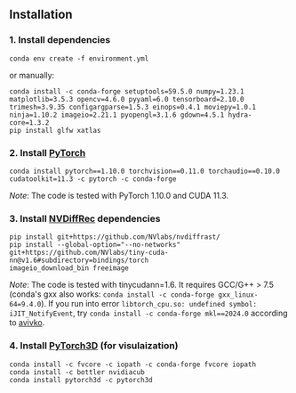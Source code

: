 ## Installation

### 1. Install dependencies
```shell
conda env create -f environment.yml
```
or manually:
```shell
conda install -c conda-forge setuptools=59.5.0 numpy=1.23.1 matplotlib=3.5.3 opencv=4.6.0 pyyaml=6.0 tensorboard=2.10.0 trimesh=3.9.35 configargparse=1.5.3 einops=0.4.1 moviepy=1.0.1 ninja=1.10.2 imageio=2.21.1 pyopengl=3.1.6 gdown=4.5.1 hydra-core=1.3.2
pip install glfw xatlas
```

### 2. Install [PyTorch](https://pytorch.org/)
```shell
conda install pytorch==1.10.0 torchvision==0.11.0 torchaudio==0.10.0 cudatoolkit=11.3 -c pytorch -c conda-forge
```
*Note*: The code is tested with PyTorch 1.10.0 and CUDA 11.3.

### 3. Install [NVDiffRec](https://github.com/NVlabs/nvdiffrec) dependencies
```shell
pip install git+https://github.com/NVlabs/nvdiffrast/
pip install --global-option="--no-networks" git+https://github.com/NVlabs/tiny-cuda-nn@v1.6#subdirectory=bindings/torch
imageio_download_bin freeimage
```
*Note*: The code is tested with tinycudann=1.6. It requires GCC/G++ > 7.5 (conda's gxx also works: `conda install -c conda-forge gxx_linux-64=9.4.0`). If you run into error `libtorch_cpu.so: undefined symbol: iJIT_NotifyEvent`, try `conda install -c conda-forge mkl==2024.0` according to [avivko](https://github.com/pytorch/pytorch/issues/123097#issuecomment-2105963891).

### 4. Install [PyTorch3D](https://github.com/facebookresearch/pytorch3d/blob/main/INSTALL.md) (for visulaization)
```shell
conda install -c fvcore -c iopath -c conda-forge fvcore iopath
conda install -c bottler nvidiacub
conda install pytorch3d -c pytorch3d
```